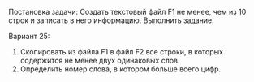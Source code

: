 Постановка задачи:
Создать текстовый файл F1 не менее, чем из 10 строк и записать в него информацию. Выполнить задание.

Вариант 25:
1) Скопировать из файла F1 в файл F2 все строки, в которых
содержится не менее двух одинаковых слов.
2) Определить номер слова, в котором больше всего цифр.
